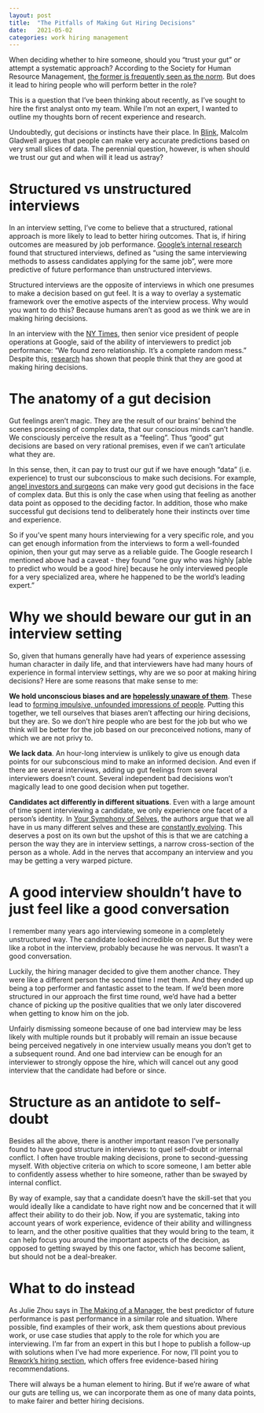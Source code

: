 ```yaml
---
layout: post
title:  "The Pitfalls of Making Gut Hiring Decisions"
date:   2021-05-02
categories: work hiring management
---
```

When deciding whether to hire someone, should you “trust your gut” or attempt a systematic approach? According to the Society for Human Resource Management, [the former is frequently seen as the norm](https://www.shrm.org/ResourcesAndTools/hr-topics/talent-acquisition/Pages/Trust-Your-Gut-Hiring-Decisions.aspx#:~:text=Most%20hiring%20professionals%20say%20they,five%20minutes%20of%20each%20interview.&text=Yet%20there's%20scant%20evidence%20that,and%20gut%20feelings%20are%20effective). But does it lead to hiring people who will perform better in the role? 

This is a question that I’ve been thinking about recently, as I’ve sought to hire the first analyst onto my team. While I’m not an expert, I wanted to outline my thoughts born of recent experience and research.

Undoubtedly, gut decisions or instincts have their place. In [Blink](https://www.goodreads.com/book/show/40102.Blink), Malcolm Gladwell argues that people can make very accurate predictions based on very small slices of data. The perennial question, however, is when should we trust our gut and when will it lead us astray? 

# Structured vs unstructured interviews

In an interview setting, I’ve come to believe that a structured, rational approach is more likely to lead to better hiring outcomes. That is, if hiring outcomes are measured by job performance.  [Google’s internal research](https://rework.withgoogle.com/guides/hiring-use-structured-interviewing/steps/read-googles-internal-research/) found that structured interviews, defined as “using the same interviewing methods to assess candidates applying for the same job”, were more predictive of future performance than unstructured interviews. 

Structured interviews are the opposite of interviews in which one presumes to make a decision based on gut feel. It is a way to overlay a systematic framework over the emotive aspects of the interview process. Why would you want to do this? Because humans aren’t as good as we think we are in making hiring decisions.

In an interview with the [NY Times](https://www.nytimes.com/2013/06/20/business/in-head-hunting-big-data-may-not-be-such-a-big-deal.html), then senior vice president of people operations at Google, said of the ability of interviewers to predict job performance: “We found zero relationship. It’s a complete random mess.” Despite this, [research](http://www.ncbi.nlm.nih.gov/pubmed/11916211) has shown that people think that they are good at making hiring decisions.

# The anatomy of a gut decision

Gut feelings aren’t magic. They are the result of our brains’ behind the scenes processing of complex data, that our conscious minds can’t handle. We consciously perceive the result as a “feeling”. Thus “good” gut decisions are based on very rational premises, even if we can’t articulate what they are. 

In this sense, then, it can pay to trust our gut if we have enough “data” (i.e. experience) to trust our subconscious to make such decisions. For example, [angel investors and surgeons](https://hbr.org/2019/10/when-its-ok-to-trust-your-gut-on-a-big-decision) can make very good gut decisions in the face of complex data. But this is only the case when using that feeling as another data point as opposed to the deciding factor. In addition, those who make successful gut decisions tend to deliberately hone their instincts over time and experience.

So if you’ve spent many hours interviewing for a very specific role, and you can get enough information from the interviews to form a well-founded opinion, then your gut may serve as a reliable guide. The Google research I mentioned above had a caveat - they found “one guy who was highly [able to predict who would be a good hire] because he only interviewed people for a very specialized area, where he happened to be the world’s leading expert.”

# Why we should beware our gut in an interview setting

So, given that humans generally have had years of experience assessing human character in daily life, and that interviewers have had many hours of experience in formal interview settings, why are we so poor at making hiring decisions? Here are some reasons that make sense to me:

**We hold unconscious biases and are [hopelessly unaware of them](https://www.sciencemag.org/news/2020/03/meet-psychologist-exploring-unconscious-bias-and-its-tragic-consequences-society)**. These lead to [forming impulsive, unfounded impressions of people](https://www.researchgate.net/publication/230531326_Candidate_characteristics_driving_initial_impressions_during_rapport_building_Implications_for_employment_interview_validity). Putting this together, we tell ourselves that biases aren’t affecting our hiring decisions, but they are. So we don’t hire people who are best for the job but who we think will be better for the job based on our preconceived notions, many of which we are not privy to.

**We lack data**. An hour-long interview is unlikely to give us enough data points for our subconscious mind to make an informed decision. And even if there are several interviews, adding up gut feelings from several interviewers doesn’t count. Several independent bad decisions won’t magically lead to one good decision when put together.

**Candidates act differently in different situations**. Even with a large amount of time spent interviewing a candidate, we only experience one facet of a person’s identity. In [Your Symphony of Selves](https://www.goodreads.com/book/show/51942229-your-symphony-of-selves), the authors argue that we all have in us many different selves and these are [constantly evolving](https://www.jstor.org/stable/2667055?seq=1). This deserves a post on its own but the upshot of this is that we are catching a person the way they are in interview settings, a narrow cross-section of the person as a whole. Add in the nerves that accompany an interview and you may be getting a very warped picture.

# A good interview shouldn’t have to just feel like a good conversation

I remember many years ago interviewing someone in a completely unstructured way. The candidate looked incredible on paper. But they were like a robot in the interview, probably because he was nervous. It wasn’t a good conversation.

Luckily, the hiring manager decided to give them another chance. They were like a different person the second time I met them. And they ended up being a top performer and fantastic asset to the team. If we’d been more structured in our approach the first time round, we’d have had a better chance of picking up the positive qualities that we only later discovered when getting to know him on the job.

Unfairly dismissing someone because of one bad interview may be less likely with multiple rounds but it probably will remain an issue because being perceived negatively in one interview usually means you don’t get to a subsequent round. And one bad interview can be enough for an interviewer to strongly oppose the hire, which will cancel out any good interview that the candidate had before or since.

# Structure as an antidote to self-doubt

Besides all the above, there is another important reason I’ve personally found to have good structure in interviews: to quel self-doubt or internal conflict. I often have trouble making decisions, prone to second-guessing myself. With objective criteria on which to score someone, I am better able to confidently assess whether to hire someone, rather than be swayed by internal conflict.

By way of example, say that a candidate doesn’t have the skill-set that you would ideally like a candidate to have right now and be concerned that it will affect their ability to do their job. Now, if you are systematic, taking into account years of work experience, evidence of their ability and willingness to learn, and the other positive qualities that they would bring to the team, it can help focus you around the important aspects of the decision, as opposed to getting swayed by this one factor, which has become salient, but should not be a deal-breaker.

# What to do instead

As Julie Zhou says in [The Making of a Manager](https://www.goodreads.com/en/book/show/38821039-the-making-of-a-manager), the best predictor of future performance is past performance in a similar role and situation. Where possible, find examples of their work, ask them questions about previous work, or use case studies that apply to the role for which you are interviewing. I’m far from an expert in this but I hope to publish a follow-up with solutions when I’ve had more experience. For now, I’ll point you to [Rework’s hiring section](https://rework.withgoogle.com/subjects/hiring/), which offers free evidence-based hiring recommendations.

There will always be a human element to hiring. But if we’re aware of what our guts are telling us, we can incorporate them as one of many data points, to make fairer and better hiring decisions.
